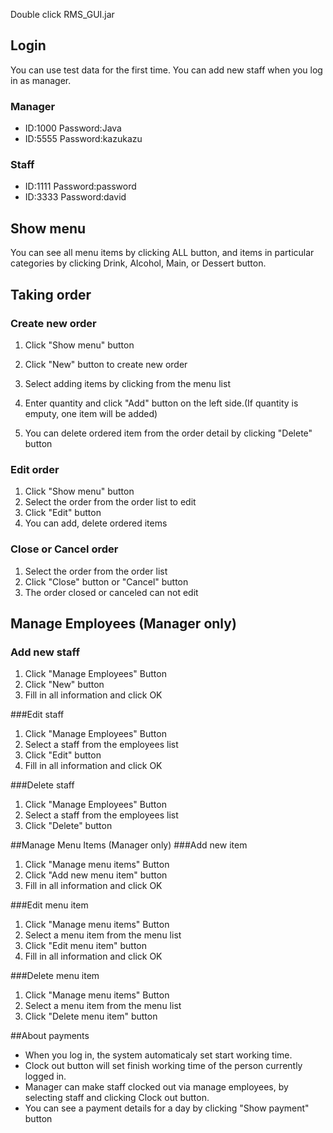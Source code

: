 
Double click RMS_GUI.jar
## Login
You can use test data for the first time. You can add new staff when you log in as manager.
### Manager
- ID:1000 Password:Java
- ID:5555 Password:kazukazu

### Staff
* ID:1111 Password:password
* ID:3333 Password:david  


## Show menu
You can see all menu items by clicking ALL button, and items in particular categories by clicking Drink, Alcohol, Main, or Dessert button.  
## Taking order
### Create new order
1. Click "Show menu" button 
2. Click "New" button to create new order

3. Select adding items by clicking from the menu list 
4. Enter quantity and click "Add" button on the left side.(If quantity is emputy, one item will be added)
5. You can delete ordered item from the order detail by clicking "Delete" button  

### Edit order
1. Click "Show menu" button 
2. Select the order from the order list to edit
3. Click "Edit" button
4. You can add, delete ordered items

### Close or Cancel order
1. Select the order from the order list
2. Click "Close" button or "Cancel" button
3. The order closed or canceled can not edit

## Manage Employees (Manager only)
### Add new staff
1. Click "Manage Employees" Button 
2. Click "New" button
3. Fill in all information and click OK

###Edit staff
1. Click "Manage Employees" Button
2. Select a staff from the employees list
3. Click "Edit" button
4. Fill in all information and click OK

###Delete staff
1. Click "Manage Employees" Button
2. Select a staff from the employees list
3. Click "Delete" button

##Manage Menu Items (Manager only)
###Add new item
1. Click "Manage menu items" Button 
2. Click "Add new menu item" button
3. Fill in all information and click OK

###Edit menu item
1. Click "Manage menu items" Button 
2. Select a menu item from the menu list
3. Click "Edit menu item" button
4. Fill in all information and click OK

###Delete menu item
1. Click "Manage menu items" Button 
2. Select a menu item from the menu list
3. Click "Delete menu item" button

##About payments
* When you log in, the system automaticaly set start working time.
* Clock out button will set finish working time of the person currently logged in.
* Manager can make staff clocked out via manage employees, by selecting staff and clicking Clock out button.
* You can see a payment details for a day by clicking "Show payment" button 
